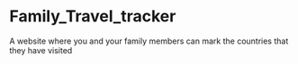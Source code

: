 # Family_Travel_tracker
A website where you and your family members can mark the countries that they have visited
